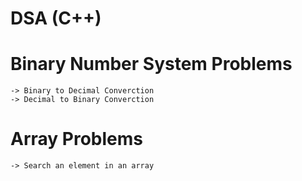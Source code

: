 # DSA (C++)


# Binary Number System Problems
    -> Binary to Decimal Converction 
    -> Decimal to Binary Converction
# Array Problems
    -> Search an element in an array
